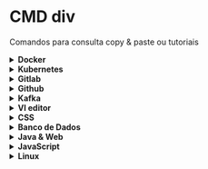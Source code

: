 # CMD div
Comandos para consulta copy &amp; paste ou tutoriais


<details>
  <summary> <b> Docker </b>   </summary>
  <br>
  
[Docker commands](https://github.com/jrmreis/cheatsheet/blob/main/CLI/DockerBasic.md)

  <br>
  
  [Swarm](https://github.com/jrmreis/crib_sheet/blob/main/CLI/DockerSwarmBasic.md)
  
  <br>

</details>

<details>
  <summary> <b> Kubernetes </b>   </summary>
  <br>
  
[Prerequisites: Install](https://github.com/jrmreis/rancher-vagrant/blob/main/README.md#prerequisites)

  <br>

[Rancher: Cluster-Kubernetes](https://github.com/jrmreis/rancher-vagrant/blob/main/README.md#to-create-vms)

  <br>

[Troubleshooting Kubernetes](Troubleshooting/TroubleshootingKubernetes.png)

  <br>
  
</details>

<details>
  <summary> <b> Gitlab </b>   </summary>
  <br>
  
[Gitlab trobleshooting](https://github.com/jrmreis/cheatsheet/blob/main/Troubleshooting/GitLab.md)
  
  <br>

</details>

<details>
  <summary> <b> Github </b>   </summary>
  <br>
  
[Git commands](https://github.com/jrmreis/tutorials/blob/main/CLI/GIT_commands.md)
  
  <br>
  
  [Simulador Branch](https://git-school.github.io/visualizing-git/)
  
<br>

[Markdown Guide](https://www.markdownguide.org/cheat-sheet/)

<br>
</details>

<details>
  <summary> <b> Kafka </b>   </summary>
  
  <br>
  
[Kafka quick start](https://kafka.apache.org/quickstart)

<br>
  
[Kafka Basic Line Commands](https://github.com/jrmreis/tutorials/blob/main/CLI/BasicKafka.md)
  
<br>

[Kafka Docker commands](https://github.com/jrmreis/tutorials/blob/main/CLI/KafkaDocker.md)

<br>

[Kafka cluster cloud](https://codeforgeek.com/how-to-setup-zookeeper-cluster-for-kafka/)
- [Start](https://github.com/jrmreis/crib_sheet/blob/main/scripts/kStart.sh)
- [Stop](https://github.com/jrmreis/crib_sheet/blob/main/scripts/kStop.sh)
- [Producer](https://github.com/jrmreis/crib_sheet/blob/main/scripts/kProducer.sh)
- [Consumer](https://github.com/jrmreis/crib_sheet/blob/main/scripts/kConsumer.sh)

<br>

</details>

<details>
  <summary> <b> VI editor </b>   </summary>
  <br>
  
[VI commands](https://github.com/jrmreis/tutorials/blob/main/CLI/CommandsVi.md)

  <br>
  
  
  [Introdução ao VI](https://medium.com/tableless/comandos-b%C3%A1sicos-do-vim-para-ningu%C3%A9m-ficar-preso-no-servidor-93f0d21d5508)
  
  
<br>
  
  [Personalizando o VI](https://ubunlog.com/pt/vundle-administra-complementos-vim/)
  <br>
  
</details>

<details>
  <summary> <b> CSS </b>   </summary>
  
  <br>
  
[Floating Label](https://csslayout.io/patterns/floating-label/)

<br>

</details>

<details>
  <summary> <b> Banco de Dados </b>   </summary>
  <br>

[JPA](https://www.tutorialspoint.com/jpa/jpa_quick_guide.htm)

<br>

[JPA project](https://resources.oreilly.com/examples/0636920025405)

<br>

[JPA Official Doc](https://docs.spring.io/spring-data/jpa/docs/current/reference/html/#repositories.query-methods.query-lookup-strategies)
  
<br>
  
</details>


<details>
  <summary> <b> Java & Web </b>   </summary>
  <br>
  
  [Apostila Orientação à objetos em Java](http://www.inf.furb.br/~marcel/k19-k11-orientacao-a-objetos-em-java.pdf/)
  
  <br>
 
[Configurando o Thymeleaf](https://www.baeldung.com/spring-thymeleaf-template-directory)

  <br>

</details>

<details>
  <summary> <b> JavaScript </b>   </summary>
  <br>
  
  [Apostila HTML, CSS e JavaScript](https://www.caelum.com.br/apostila/apostila-html-css-javascript.pdf)
  
  <br>
  
  [Chart.js](https://www.chartjs.org/docs/2.9.4/)
 
  <br>

   [Node.js](https://nodejs.org/dist/latest-v14.x/docs/api/)

  <br>
  
  [Apostila Vue.js](https://vue-chartjs.org/guide/#introduction)
  
  <br>
  
  [Vue.js - oficial](https://br.vuejs.org/)
  
  <br>
  
  [Vue-Chart.js](https://vue-chartjs.org/guide/#introduction)

  <br>
  
  [JavaScript - doc oficial](https://developer.mozilla.org/en-US/docs/Web/JavaScript)
  
  <br>

</details>

<details>
  <summary> <b> Linux </b>   </summary>
  <br>
  
  [SFTP](https://github.com/jrmreis/crib_sheet/blob/main/CLI/linux.md)
  
  <br>
  
  [The Basics](https://github.com/jrmreis/cheatsheet/blob/main/CLI/linux.md#linux-and-bash-command-cheat-sheet-the-basics)
  
  <br>

  [Network Ops](https://github.com/jrmreis/cheatsheet/blob/main/CLI/linux.md#performing-network-operations)

  <br>

</details>
